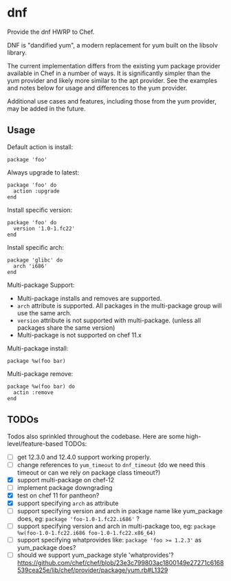 dnf
===

Provide the dnf HWRP to Chef.

DNF is "dandified yum", a modern replacement for yum built on the libsolv library.

The current implementation differs from the existing yum package provider available in Chef
in a number of ways. It is significantly simpler than the yum provider and likely more
similar to the apt provider. See the examples and notes below for usage and differences to
the yum provider.

Additional use cases and features, including those from the yum provider, may be added in
the future.

Usage
-----

Default action is install:

    package 'foo'

Always upgrade to latest:

    package 'foo' do
      action :upgrade
    end

Install specific version:

    package 'foo' do
      version '1.0-1.fc22'
    end

Install specific arch:

    package 'glibc' do
      arch 'i686'
    end

Multi-package Support:

- Multi-package installs and removes are supported.
- `arch` attribute is supported. All packages in the multi-package group will use the same arch.
- `version` attribute is not supported with multi-package. (unless all packages share the same version)
- Multi-package is not supported on chef 11.x

Multi-package install:

    package %w(foo bar)

Multi-package remove:

    package %w(foo bar) do
      actin :remove
    end

TODOs
-----

Todos also sprinkled throughout the codebase. Here are some high-level/feature-based TODOs:

- [ ] get 12.3.0 and 12.4.0 support working properly.
- [ ] change references to `yum_timeout` to `dnf_timeout` (do we need this timeout or can we rely on package class timeout?)
- [x] support multi-package on chef-12
- [ ] implement package downgrading
- [x] test on chef 11 for pantheon?
- [x] support specifying `arch` as attribute
- [ ] support specifying version and arch in package name like yum_package does, eg: `package 'foo-1.0-1.fc22.i686'` ?
- [ ] support specifying version and arch in multi-package too, eg: `package %w(foo-1.0-1.fc22.i686 foo-1.0-1.fc22.x86_64)`
- [ ] support specifying whatprovides like: `package 'foo >= 1.2.3'` as yum_package does?
- [ ] should we support yum_package style 'whatprovides'? https://github.com/chef/chef/blob/23e3c799803ac1800149e27271c6168539cea25e/lib/chef/provider/package/yum.rb#L1329
